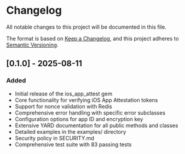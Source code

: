 # Changelog

All notable changes to this project will be documented in this file.

The format is based on [Keep a Changelog](https://keepachangelog.com/en/1.0.0/),
and this project adheres to [Semantic Versioning](https://semver.org/spec/v2.0.0.html).

## [0.1.0] - 2025-08-11

### Added
- Initial release of the ios_app_attest gem
- Core functionality for verifying iOS App Attestation tokens
- Support for nonce validation with Redis
- Comprehensive error handling with specific error subclasses
- Configuration options for app ID and encryption key
- Extensive YARD documentation for all public methods and classes
- Detailed examples in the examples/ directory
- Security policy in SECURITY.md
- Comprehensive test suite with 83 passing tests
